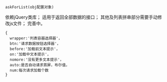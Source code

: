     askForList(obj配置对象)

依赖jQuery类库；
适用于返回全部数据的接口；
其他及列表拼串部分需要手动修改js文件；
完善中。

	{
	  wrapper:'列表容器选择器'，
	  btn:'请求数据按钮选择器'，
	  before:'加载前文本提示'，
	  on:'加载中文本提示'，
	  nomore:'没有更多文本提示'，
	  auto:是否自动请求首屏，布尔值，
      num:每次请求加载个数
	}